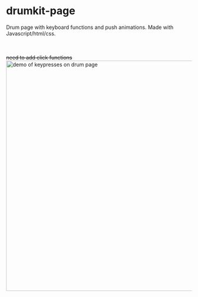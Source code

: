 # drumkit-page
Drum page with keyboard functions and push animations.
Made with Javascript/html/css.

<br><br>
<del>need to add click functions</del>
<br>
<img src="https://i.gyazo.com/5616c60a90c18328e46c3369d25952b9.gif" alt="demo of keypresses on drum page" width="624"/>